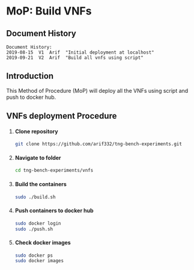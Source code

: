 # MoP: Build VNFs


## Document History

```
Document History:
2019-08-15  V1  Arif  "Initial deployment at localhost"
2019-09-21  V2  Arif  "Build all vnfs using script"
```



## Introduction

 This Method of Procedure (MoP) will deploy all the VNFs using script and push to docker hub. 



## VNFs deployment Procedure

1. #### Clone repository 

   ```bash
   git clone https://github.com/arif332/tng-bench-experiments.git
   ```

2. #### Navigate to folder

   ```bash
   cd tng-bench-experiments/vnfs
   ```

3. #### Build the containers

   ```bash
   sudo ./build.sh
   ```

4. #### Push containers to docker hub

   ```bash
   sudo docker login
   sudo ./push.sh
   ```
   
   
   
5. #### Check docker images

   ```bash
   sudo docker ps
   sudo docker images
   
   ```
